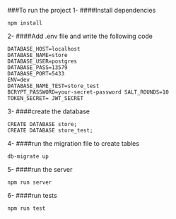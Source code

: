 ###To run the project 
1- ####Install dependencies
```
npm install 
```
2- ####Add .env file and write the following code
```
DATABASE_HOST=localhost
DATABASE_NAME=store
DATABASE_USER=postgres
DATABASE_PASS=13579
DATABASE_PORT=5433
ENV=dev
DATABASE_NAME_TEST=store_test
BCRYPT_PASSWORD=your-secret-password SALT_ROUNDS=10
TOKEN_SECRET= JWT_SECRET
```
3- ####create the database
```
CREATE DATABASE store;
CREATE DATABASE store_test;
```
4- ####run the migration file to create tables
```
db-migrate up 
```
5- ####run the server 
```
npm run server
```
6- ####run tests
```
npm run test 
```
